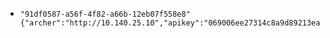- ```
  "91df0587-a56f-4f82-a66b-12eb07f558e8"
  {"archer":"http://10.140.25.10","apikey":"069006ee27314c8a9d89213eabd49acb"}
  ```